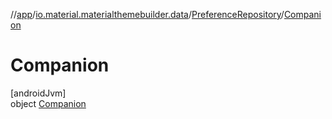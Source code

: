 //[app](../../../../index.md)/[io.material.materialthemebuilder.data](../../index.md)/[PreferenceRepository](../index.md)/[Companion](index.md)

# Companion

[androidJvm]\
object [Companion](index.md)
